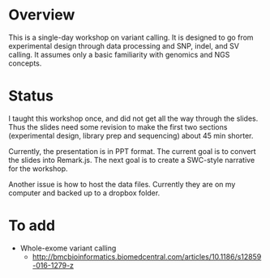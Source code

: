 # Overview

This is a single-day workshop on variant calling. It is designed to go from experimental design through data processing and SNP, indel, and SV calling. It assumes only a basic familiarity with genomics and NGS concepts.

# Status

I taught this workshop once, and did not get all the way through the slides. Thus the slides need some revision to make the first two sections (experimental design, library prep and sequencing) about 45 min shorter.

Currently, the presentation is in PPT format. The current goal is to convert the slides into Remark.js. The next goal is to create a SWC-style narrative for the workshop.

Another issue is how to host the data files. Currently they are on my computer and backed up to a dropbox folder.

# To add

* Whole-exome variant calling
    * http://bmcbioinformatics.biomedcentral.com/articles/10.1186/s12859-016-1279-z
